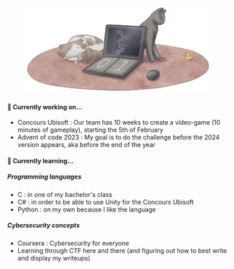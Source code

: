 <p align="center"><img src="/GitHub_banner.png" height="200"></p>

#### 🔭 Currently working on...
  - Concours Ubisoft : Our team has 10 weeks to create a video-game (10 minutes of gameplay), starting the 5th of February
  - Advent of code 2023 : My goal is to do the challenge before the 2024 version appears, aka before the end of the year

#### 🌱 Currently learning… 
  ##### Programming languages
   - C : in one of my bachelor's class
   - C# : in order to be able to use Unity for the Concours Ubisoft
   - Python : on my own because I like the language
  ##### Cybersecurity concepts
  - Coursera : Cybersecurity for everyone
  - Learning through CTF here and there (and figuring out how to best write and display my writeups)

<!--
**anomalieMAJJ/anomalieMAJJ** is a ✨ _special_ ✨ repository because its `README.md` (this file) appears on your GitHub profile.

Here are some ideas to get you started:

- 🔭 I’m currently working on ...
- 🌱 I’m currently learning ...
- 👯 I’m looking to collaborate on ...
- 🤔 I’m looking for help with ...
- 💬 Ask me about ...
- 📫 How to reach me: ...
- 😄 Pronouns: ...
- ⚡ Fun fact: ...
-->
